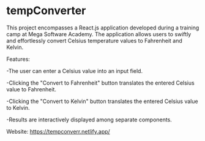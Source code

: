 # tempConverter
 This project encompasses a React.js application developed during a training camp at Mega Software Academy. The application allows users to swiftly and effortlessly convert Celsius temperature values to Fahrenheit and Kelvin.

Features:

-The user can enter a Celsius value into an input field.

-Clicking the "Convert to Fahrenheit" button translates the entered Celsius value to Fahrenheit.

-Clicking the "Convert to Kelvin" button translates the entered Celsius value to Kelvin.

-Results are interactively displayed among separate components.

Website: https://tempconverr.netlify.app/
